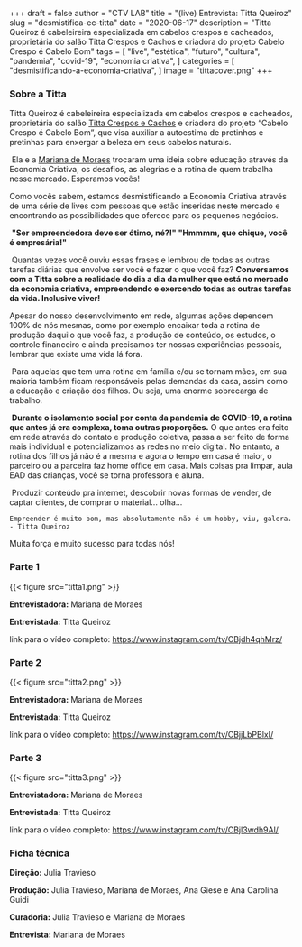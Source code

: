 +++
draft = false
author = "CTV LAB"
title = "(live) Entrevista: Titta Queiroz"
slug = "desmistifica-ec-titta"
date = "2020-06-17"
description = "Titta Queiroz é cabeleireira especializada em cabelos crespos e cacheados, proprietária do salão Titta Crespos e Cachos e criadora do projeto Cabelo Crespo é Cabelo Bom⁣"
tags = [
    "live",
    "estética",
    "futuro",
    "cultura",
    "pandemia",
    "covid-19",
    "economia criativa",
]
categories = [
    "desmistificando-a-economia-criativa",
]
image = "tittacover.png"
+++

### Sobre a Titta


Titta Queiroz é cabeleireira especializada em cabelos crespos e cacheados, proprietária do salão [Titta Crespos e Cachos](https://www.instagram.com/tittacresposecachos/) e criadora do projeto “Cabelo Crespo é Cabelo Bom”, que visa auxiliar a autoestima de pretinhos e pretinhas para enxergar a beleza em seus cabelos naturais. ⁣

⁣
Ela e a [Mariana de Moraes](https://www.instagram.com/amarimoraes/) trocaram uma ideia sobre educação através da Economia Criativa, os desafios, as alegrias e a rotina de quem trabalha nesse mercado. Esperamos vocês!⁣


Como vocês sabem, estamos desmistificando a Economia Criativa através de uma série de lives com pessoas que estão inseridas neste mercado e encontrando as possibilidades que oferece para os pequenos negócios. ⁣

⁣
**"Ser empreendedora deve ser ótimo, né?!" "Hmmmm, que chique, você é empresária!"** ⁣

⁣
Quantas vezes você ouviu essas frases e lembrou de todas as outras tarefas diárias que envolve ser você e fazer o que você faz? **Conversamos com a Titta sobre a realidade do dia a dia da mulher que está no mercado da economia criativa, empreendendo e exercendo todas as outras tarefas da vida. Inclusive viver!** ⁣
⁣

Apesar do nosso desenvolvimento em rede, algumas ações dependem 100% de nós mesmas, como por exemplo encaixar toda a rotina de produção daquilo que você faz, a produção de conteúdo, os estudos, o controle financeiro e ainda precisamos ter nossas experiências pessoais, lembrar que existe uma vida lá fora.⁣

⁣
Para aquelas que tem uma rotina em família e/ou se tornam mães, em sua maioria também ficam responsáveis pelas demandas da casa, assim como a educação e criação dos filhos. Ou seja, uma enorme sobrecarga de trabalho. ⁣

⁣
**Durante o isolamento social por conta da pandemia de COVID-19, a rotina que antes já era complexa, toma outras proporções.** O que antes era feito em rede através do contato e produção coletiva, passa a ser feito de forma mais individual e potencializamos as redes no meio digital. No entanto, a rotina dos filhos já não é a mesma e agora o tempo em casa é maior, o parceiro ou a parceira faz home office em casa. Mais coisas pra limpar, aula EAD das crianças, você se torna professora e aluna.⁣

⁣
Produzir conteúdo pra internet, descobrir novas formas de vender, de captar clientes, de comprar o material... olha... 

`Empreender é muito bom, mas absolutamente não é um hobby, viu, galera. - Titta Queiroz` 

Muita força e muito sucesso para todas nós!


### Parte 1

{{< figure src="titta1.png" >}}

**Entrevistadora:** Mariana de Moraes

**Entrevistada:** Titta Queiroz

link para o vídeo completo: https://www.instagram.com/tv/CBjdh4qhMrz/


### Parte 2

{{< figure src="titta2.png" >}}

**Entrevistadora:** Mariana de Moraes

**Entrevistada:** Titta Queiroz

link para o vídeo completo: https://www.instagram.com/tv/CBjjLbPBlxI/

### Parte 3

{{< figure src="titta3.png" >}}

**Entrevistadora:** Mariana de Moraes

**Entrevistada:** Titta Queiroz

link para o vídeo completo: https://www.instagram.com/tv/CBjl3wdh9Al/

### Ficha técnica

**Direção:** Julia Travieso

**Produção:** Julia Travieso, Mariana de Moraes, Ana Giese e Ana Carolina Guidi

**Curadoria:** Julia Travieso e Mariana de Moraes

**Entrevista:** Mariana de Moraes
